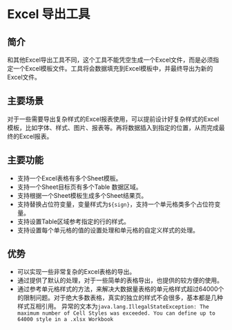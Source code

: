 # Excel 导出工具

## 简介
和其他Excel导出工具不同，这个工具不能凭空生成一个Excel文件，而是必须指定一个Excel模板文件。工具将会数据填充到Excel模板中，并最终导出为新的Excel文件。

## 主要场景

对于一些需要导出复杂样式的Excel报表使用，可以提前设计好复杂样式的Excel模板，比如字体、样式、图片、报表等。再将数据插入到指定的位置，从而完成最终的Excel报表。

## 主要功能

- 支持一个Excel表格有多个Sheet模板。
- 支持一个Sheet目标页有多个Table 数据区域。
- 支持根据一个Sheet模板生成多个Sheet结果页。
- 支持替换占位符变量，变量样式为`${sign}`，支持一个单元格类多个占位符变量。
- 支持设置Table区域参考指定的行的样式。
- 支持设置每个单元格的值的设置处理和单元格的自定义样式的处理。

## 优势

- 可以实现一些非常复杂的Excel表格的导出。
- 通过提供了默认的处理，对于一些简单的表格导出，也提供的较方便的使用。
- 通过参考单元格样式的方法，来解决大数据量表格的单元格样式超过64000个的限制问题。对于绝大多数表格，真实的独立的样式不会很多，基本都是几种样式互相引用。
异常的文本为`java.lang.IllegalStateException: The maximum number of Cell Styles was exceeded. You can define up to 64000 style in a .xlsx Workbook`
